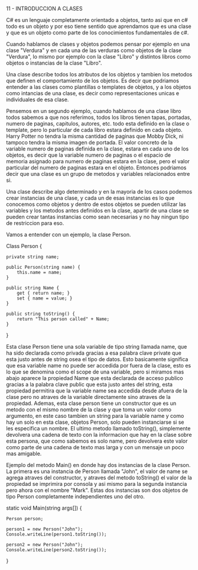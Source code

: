 11 - INTRODUCCION A CLASES

C# es un lenguaje completamente orientado a objetos, tanto asi que en c# todo es un objeto y por eso tiene sentido que aprendamos que es una clase y que es un objeto como parte de los conocimientos fundamentales de c#.

Cuando hablamos de clases y objetos podemos pensar por ejemplo en una clase "Verdura" y en cada una de las verduras como objetos de la clase "Verdura", lo mismo por ejemplo con la clase "Libro" y distintos libros como objetos o instancias de la clase "Libro".

Una clase describe todos los atributos de los objetos y tambien los metodos que definen el comportamiento de los objetos. Es decir que podriamos entender a las clases como plantillas o templates de objetos, y a los objetos como intancias de una clase, es decir como representaciones unicas e individuales de esa clase. 

Pensemos en un segundo ejemplo, cuando hablamos de una clase libro todos sabemos a que nos referimos, todos los libros tienen tapas, portadas, numero de paginas, capitulos, autores, etc. todo esta definido en la clase o template, pero lo particular de cada libro estara definido en cada objeto. Harry Potter no tendra la misma cantidad de paginas que Mobby Dick, ni tampoco tendra la misma imagen de portada. El valor concreto de la variable numero de paginas definida en la clase, estara en cada uno de los objetos, es decir que la variable numero de paginas o el espacio de memoria asignado para numero de paginas estara en la clase, pero el valor particular del numero de paginas estara en el objeto. Entonces podriamos decir que una clase es un grupo de metodos y variables relacionados entre si.

Una clase describe algo determinado y en la mayoria de los casos podemos crear instancias de una clase, y cada un de esas instancias es lo que conocemos como objetos y dentro de estos objetos se pueden utilizar las variables y los metodos antes definidos en la clase, apartir de una clase se pueden crear tantas instancias como sean necesarias y no hay ningun tipo de restriccion para eso.

Vamos a entender con un ejemplo, la clase Person.

Class Person {

    private string name;

    public Person(string name) {
        this.name = name;
    }

    public string Name {
        get { return name; }
        set { name = value; }
    }

    public string toString() {
        return "This person called" + Name;
    }

}

Esta clase Person tiene una sola variable de tipo string llamada name, que ha sido declarada como privada gracias a esa palabra clave private que esta justo antes de string osea el tipo de datos. Esto basicamente significa que esa variable name no puede ser accedida por fuera de la clase, esto es lo que se denomina como el scope de una variable, pero si miramos mas abajo aparece la propiedad Name que esta declarada de acceso publico gracias a la palabra clave public que esta justo antes del string, esta propiedad permitira que la variable name sea accedida desde afuera de la clase pero no atraves de la variable directamente sino atraves de la propiedad. Ademas, esta clase person tiene un constructor que es un metodo con el mismo nombre de la clase y que toma un valor como argumento, en este caso tambien un string para la variable name y como hay un solo en esta clase, objetos Person, solo pueden instanciarse si se les especifica un nombre. El ultimo metodo llamado toString(), simplemente devolvera una cadena de texto con la informacion que hay en la clase sobre esta persona, que como sabemos es solo name, pero devolvera este valor como parte de una cadena de texto mas larga y con un mensaje un poco mas amigable.

Ejemplo del metodo Main() en donde hay dos instancias de la clase Person. La primera es una instancia de Person llamada "John", el valor de name se agrega atraves del constructor, y atraves del metodo toString() el valor de la propiedad se imprimira por consola y asi mismo para la segunda instancia pero ahora con el nombre "Mark". Estas dos instancias son dos objetos de tipo Person completamente independientes uno del otro.

static void Main(string args[]) {
    
    Person person;
    
    person1 = new Person("John");
    Console.writeLine(person1.toString());

    person2 = new Person("John");
    Console.writeLine(person2.toString());

}

